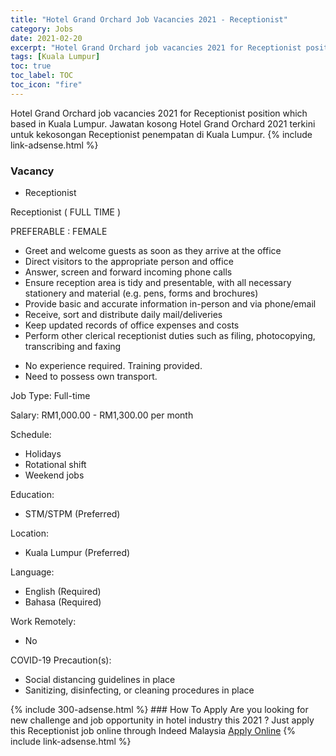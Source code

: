 ```yaml
---
title: "Hotel Grand Orchard Job Vacancies 2021 - Receptionist" 
category: Jobs 
date: 2021-02-20 
excerpt: "Hotel Grand Orchard job vacancies 2021 for Receptionist position which based in Kuala Lumpur. Jawatan kosong Hotel Grand Orchard 2021 terkini untuk kekosongan Receptionist penempatan di Kuala Lumpur" 
tags: [Kuala Lumpur] 
toc: true 
toc_label: TOC 
toc_icon: "fire" 
--- 
```


Hotel Grand Orchard job vacancies 2021 for Receptionist position which based in Kuala Lumpur. Jawatan kosong Hotel Grand Orchard 2021 terkini untuk kekosongan Receptionist penempatan di Kuala Lumpur. 
{% include link-adsense.html %} 
### Vacancy 
- Receptionist 
<div><p>Receptionist ( FULL TIME )</p><p>PREFERABLE : FEMALE</p><ul><li>Greet and welcome guests as soon as they arrive at the office</li><li>Direct visitors to the appropriate person and office</li><li>Answer, screen and forward incoming phone calls</li><li>Ensure reception area is tidy and presentable, with all necessary stationery and material (e.g. pens, forms and brochures)</li><li>Provide basic and accurate information in-person and via phone/email</li><li>Receive, sort and distribute daily mail/deliveries</li><li>Keep updated records of office expenses and costs</li><li>Perform other clerical receptionist duties such as filing, photocopying, transcribing and faxing</li></ul><ul><li>No experience required. Training provided.</li><li>Need to possess own transport.</li></ul><p>Job Type: Full-time</p><p>Salary: RM1,000.00 - RM1,300.00 per month</p><p>Schedule:</p><ul><li>Holidays</li><li>Rotational shift</li><li>Weekend jobs</li></ul><p>Education:</p><ul><li>STM/STPM (Preferred)</li></ul><p>Location:</p><ul><li>Kuala Lumpur (Preferred)</li></ul><p>Language:</p><ul><li>English (Required)</li><li>Bahasa (Required)</li></ul><p>Work Remotely:</p><ul><li>No</li></ul><p>COVID-19 Precaution(s):</p><ul><li>Social distancing guidelines in place</li><li>Sanitizing, disinfecting, or cleaning procedures in place</li></ul></div> 
{% include 300-adsense.html %} 
### How To Apply 
Are you looking for new challenge and job opportunity in hotel industry this 2021 ?
Just apply this Receptionist job online through Indeed Malaysia 
<a href="https://malaysia.indeed.com/viewjob?jk=23e9b06a7bb43596" class="btn btn--info" target="_blank" rel="nofollow noopenner">Apply Online</a> 
{% include link-adsense.html %} 